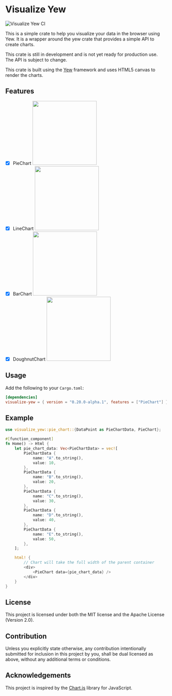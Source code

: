 # Visualize Yew
![Visualize Yew CI](https://github.com/elonaire/visualize-yew/actions/workflows/main.yml/badge.svg)

This is a simple crate to help you visualize your data in the browser using Yew. It is a wrapper around the yew crate that provides a simple API to create charts.

This crate is still in development and is not yet ready for production use. The API is subject to change.

This crate is built using the [Yew](https://yew.rs/docs/0.20/getting-started/introduction) framework and uses HTML5 canvas to render the charts.

## Features
- [x] PieChart
    <!-- ![PieChart](https://imagedelivery.net/fa3SWf5GIAHiTnHQyqU8IQ/4401284a-6498-4e19-d2c8-865dc95e9f00/public) -->
    <img src="https://imagedelivery.net/fa3SWf5GIAHiTnHQyqU8IQ/4401284a-6498-4e19-d2c8-865dc95e9f00/public" width="200">
- [x] LineChart
    <!-- ![LineChart](https://imagedelivery.net/fa3SWf5GIAHiTnHQyqU8IQ/d33bc074-207d-417d-18b6-af93594d0700/public) -->
    <img src="https://imagedelivery.net/fa3SWf5GIAHiTnHQyqU8IQ/d33bc074-207d-417d-18b6-af93594d0700/public" width="200">
- [x] BarChart
    <!-- ![BarChart](https://imagedelivery.net/fa3SWf5GIAHiTnHQyqU8IQ/194517a9-7a9b-4248-3acf-436dcb3fc700/public) -->
    <img src="https://imagedelivery.net/fa3SWf5GIAHiTnHQyqU8IQ/194517a9-7a9b-4248-3acf-436dcb3fc700/public" width="200">
- [x] DoughnutChart
    <!-- ![DoughnutChart](https://imagedelivery.net/fa3SWf5GIAHiTnHQyqU8IQ/6c66a389-9f66-4cc3-a8d3-fbfe9e9e9400/public) -->
    <img src="https://imagedelivery.net/fa3SWf5GIAHiTnHQyqU8IQ/6c66a389-9f66-4cc3-a8d3-fbfe9e9e9400/public" width="200">

## Usage
Add the following to your `Cargo.toml`:
```toml
[dependencies]
visualize-yew = { version = "0.20.0-alpha.1", features = ["PieChart"] }
```

## Example
```rust
use visualize_yew::pie_chart::{DataPoint as PieChartData, PieChart};

#[function_component]
fn Home() -> Html {
    let pie_chart_data: Vec<PieChartData> = vec![
        PieChartData {
            name: "A".to_string(),
            value: 10,
        },
        PieChartData {
            name: "B".to_string(),
            value: 20,
        },
        PieChartData {
            name: "C".to_string(),
            value: 30,
        },
        PieChartData {
            name: "D".to_string(),
            value: 40,
        },
        PieChartData {
            name: "E".to_string(),
            value: 50,
        },
    ];

    html! {
        // Chart will take the full width of the parent container
        <div>
            <PieChart data={pie_chart_data} />
        </div>
    }
}
```

## License
This project is licensed under both the MIT license and the Apache License (Version 2.0).

## Contribution
Unless you explicitly state otherwise, any contribution intentionally submitted for inclusion in this project by you, shall be dual licensed as above, without any additional terms or conditions.

## Acknowledgements
This project is inspired by the [Chart.js](https://www.chartjs.org/docs/latest/) library for JavaScript.
